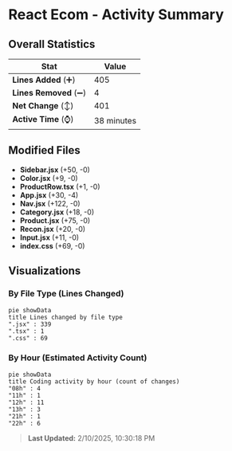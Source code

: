 # React Ecom - Activity Summary 

## Overall Statistics

| Stat                   | Value                                                             |
| ---------------------- | ----------------------------------------------------------------- |
| **Lines Added** (➕)   | 405                                          |
| **Lines Removed** (➖) | 4                                        |
| **Net Change** (↕)    | 401                |
| **Active Time** (⌚)   | 38 minutes |


## Modified Files
- **Sidebar.jsx** (+50, -0)
- **Color.jsx** (+9, -0)
- **ProductRow.tsx** (+1, -0)
- **App.jsx** (+30, -4)
- **Nav.jsx** (+122, -0)
- **Category.jsx** (+18, -0)
- **Product.jsx** (+75, -0)
- **Recon.jsx** (+20, -0)
- **Input.jsx** (+11, -0)
- **index.css** (+69, -0)

## Visualizations

### By File Type (Lines Changed)

```mermaid
pie showData
title Lines changed by file type
".jsx" : 339
".tsx" : 1
".css" : 69
```

### By Hour (Estimated Activity Count)

```mermaid
pie showData
title Coding activity by hour (count of changes)
"08h" : 4
"11h" : 1
"12h" : 11
"13h" : 3
"21h" : 1
"22h" : 6
```


> **Last Updated:** 2/10/2025, 10:30:18 PM